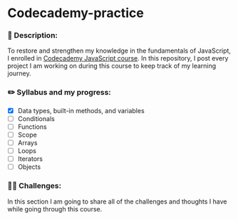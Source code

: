 # Codecademy-practice
### 📝 Description:

To restore and strengthen my knowledge in the fundamentals of JavaScript, I enrolled in [Codecademy JavaScript course](https://www.codecademy.com/learn/introduction-to-javascript). In this repository, I post every project I am working on during this course to keep track of my learning journey.

### ✏️ Syllabus and my progress:
- [X] Data types, built-in methods, and variables
- [ ] Conditionals
- [ ] Functions
- [ ] Scope
- [ ] Arrays
- [ ] Loops
- [ ] Iterators
- [ ] Objects

### 💪🏼 Challenges:

In this section I am going to share all of the challenges and thoughts I have while going through this course. 

